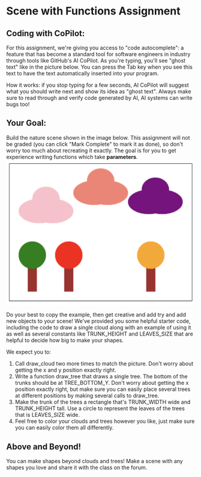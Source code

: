 # Scene with Functions Assignment

## Coding with CoPilot:
For this assignment, we're giving you access to "code autocomplete": a feature that has become a standard tool for software engineers in industry through tools like GitHub's AI CoPilot. As you're typing, you'll see "ghost text" like in the picture below. You can press the Tab key when you see this text to have the text automatically inserted into your program.

How it works: if you stop typing for a few seconds, AI CoPilot will suggest what you should write next and show its idea as "ghost text". Always make sure to read through and verify code generated by AI, AI systems can write bugs too!

## Your Goal:
Build the nature scene shown in the image below. This assignment will not be graded (you can click "Mark Complete" to mark it as done), so don't worry too much about recreating it exactly. The goal is for you to get experience writing functions which take **parameters**. 
![scene with functions](./img/scene_with_functions.png)

Do your best to copy the example, then get creative and add try and add new objects to your scene! We've provided you some helpful starter code, including the code to draw a single cloud along with an example of using it as well as several constants like TRUNK_HEIGHT and LEAVES_SIZE that are helpful to decide how big to make your shapes.

We expect you to:
1. Call draw_cloud two more times to match the picture. Don't worry about getting the x and y position exactly right.
2. Write a function draw_tree that draws a single tree. The bottom of the trunks should be at TREE_BOTTOM_Y. Don't worry about getting the x position exactly right, but make sure you can easily place several trees at different positions by making several calls to draw_tree.
3. Make the trunk of the trees a rectangle that's TRUNK_WIDTH wide and TRUNK_HEIGHT tall. Use a circle to represent the leaves of the trees that is LEAVES_SIZE wide.
4. Feel free to color your clouds and trees however you like, just make sure you can easily color them all differently.

## Above and Beyond!
You can make shapes beyond clouds and trees! Make a scene with any shapes you love and share it with the class on the forum.